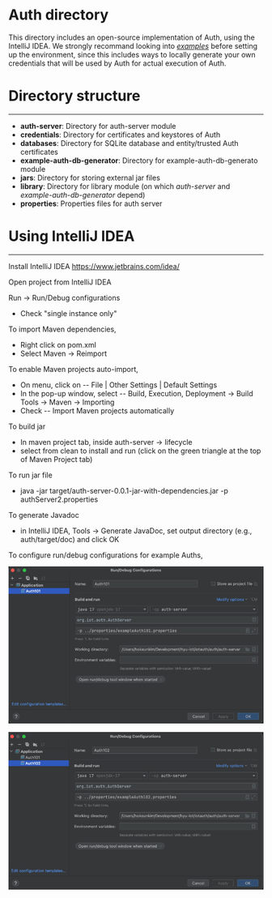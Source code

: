 # Auth directory

This directory includes an open-source implementation of Auth, using the IntelliJ IDEA.
We strongly recommand looking into [*examples*](https://github.com/iotauth/iotauth/tree/master/examples) before setting up the environment, since this includes ways to locally generate your own credentials that will be used by Auth for actual execution of Auth.

# Directory structure
---
- **auth-server**: Directory for auth-server module
- **credentials**: Directory for certificates and keystores of Auth
- **databases**: Directory for SQLite database and entity/trusted Auth certificates
- **example-auth-db-generator**: Directory for example-auth-db-generato module
- **jars**: Directory for storing external jar files
- **library**: Directory for library module (on which *auth-server* and *example-auth-db-generator* depend)
- **properties**: Properties files for auth server

# Using IntelliJ IDEA
---
Install IntelliJ IDEA https://www.jetbrains.com/idea/

Open project from IntelliJ IDEA

Run -> Run/Debug configurations
- Check "single instance only"

To import Maven dependencies,
- Right click on pom.xml
- Select Maven -> Reimport

To enable Maven projects auto-import,
- On menu, click on
-- File | Other Settings | Default Settings
- In the pop-up window, select 
-- Build, Execution, Deployment -> Build Tools -> Maven -> Importing
- Check
-- Import Maven projects automatically

To build jar
- In maven project tab, inside auth-server -> lifecycle 
- select from clean to install and run (click on the green triangle at the top of Maven Project tab)

To run jar file
- java -jar target/auth-server-0.0.1-jar-with-dependencies.jar -p authServer2.properties

To generate Javadoc
- in IntelliJ IDEA, Tools -> Generate JavaDoc, set output directory (e.g., auth/target/doc) and click OK

To configure run/debug configurations for example Auths,

![Image of Auth101 Config](https://raw.githubusercontent.com/iotauth/iotauth/master/examples/figures/auth101_intellij_config.png)

![Image of Auth102 Config](https://raw.githubusercontent.com/iotauth/iotauth/master/examples/figures/auth102_intellij_config.png)
